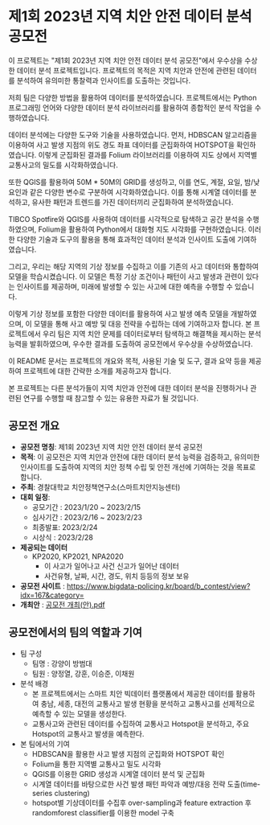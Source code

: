 # 제1회 2023년 지역 치안 안전 데이터 분석 공모전
이 프로젝트는 "제1회 2023년 지역 치안 안전 데이터 분석 공모전"에서 우수상을 수상한 데이터 분석 프로젝트입니다. 프로젝트의 목적은 지역 치안과 안전에 관련된 데이터를 분석하여 유의미한 통찰력과 인사이트를 도출하는 것입니다.

저희 팀은 다양한 방법을 활용하여 데이터를 분석하였습니다. 프로젝트에서는 Python 프로그래밍 언어와 다양한 데이터 분석 라이브러리를 활용하여 종합적인 분석 작업을 수행하였습니다.

데이터 분석에는 다양한 도구와 기술을 사용하였습니다. 먼저, HDBSCAN 알고리즘을 이용하여 사고 발생 지점의 위도 경도 좌표 데이터를 군집화하여 HOTSPOT을 확인하였습니다. 이렇게 군집화된 결과를 Folium 라이브러리를 이용하여 지도 상에서 지역별 교통사고의 밀도를 시각화하였습니다.

또한 QGIS를 활용하여 50M * 50M의 GRID를 생성하고, 이를 연도, 계절, 요일, 밤/낮 요인과 같은 다양한 변수로 구분하여 시각화하였습니다. 이를 통해 시계열 데이터를 분석하고, 유사한 패턴과 트렌드를 가진 데이터끼리 군집화하여 분석하였습니다.

TIBCO Spotfire와 QGIS를 사용하여 데이터를 시각적으로 탐색하고 공간 분석을 수행하였으며, Folium을 활용하여 Python에서 대화형 지도 시각화를 구현하였습니다. 이러한 다양한 기술과 도구의 활용을 통해 효과적인 데이터 분석과 인사이트 도출에 기여하였습니다.

그리고, 우리는 해당 지역의 기상 정보를 수집하고 이를 기존의 사고 데이터와 통합하여 모델을 학습시켰습니다. 이 모델은 특정 기상 조건이나 패턴이 사고 발생과 관련이 있다는 인사이트를 제공하며, 미래에 발생할 수 있는 사고에 대한 예측을 수행할 수 있습니다.

이렇게 기상 정보를 포함한 다양한 데이터를 활용하여 사고 발생 예측 모델을 개발하였으며, 이 모델을 통해 사고 예방 및 대응 전략을 수립하는 데에 기여하고자 합니다.
본 프로젝트에서 우리 팀은 지역 치안 문제를 데이터로부터 탐색하고 해결책을 제시하는 분석 능력을 발휘하였으며, 우수한 결과를 도출하여 공모전에서 우수상을 수상하였습니다.

이 README 문서는 프로젝트의 개요와 목적, 사용된 기술 및 도구, 결과 요약 등을 제공하여 프로젝트에 대한 간략한 소개를 제공하고자 합니다.

본 프로젝트는 다른 분석가들이 지역 치안과 안전에 대한 데이터 분석을 진행하거나 관련된 연구를 수행할 때 참고할 수 있는 유용한 자료가 될 것입니다.
## 공모전 개요
  - <b>공모전 명칭</b>: 제1회 2023년 지역 치안 안전 데이터 분석 공모전
  - <b>목적</b>: 이 공모전은 지역 치안과 안전에 대한 데이터 분석 능력을 검증하고, 유의미한 인사이트를 도출하여 지역의 치안 정책 수립 및 안전 개선에 기여하는 것을 목표로 합니다.
  - <b>주최</b>: 경찰대학교 치안정책연구소(스마트치안지능센터)
  - <b>대회 일정</b>:
    - 공모기간 : 2023/1/20 ~ 2023/2/15
    - 심사기간 : 2023/2/16 ~ 2023/2/23
    - 최종발표:  2023/2/24
    - 시상식 : 2023/2/28
  - <b>제공되는 데이터</b> 
    - KP2020, KP2021, NPA2020
      - 이 사고가 일어나고 사건 신고가 일어난 데이터
      - 사건유형, 날짜, 시간, 경도, 위치 등등의 정보 보유 
  - <b>공모전 사이트</b> : https://www.bigdata-policing.kr/board/b_contest/view?idx=167&category=
  - <b>개최안</b> : [공모전 개최(안).pdf](https://github.com/passion3659/2023_Crime_Safety_Data_Analysis_Competition/files/11648459/default.pdf)

## 공모전에서의 팀의 역할과 기여
- 팀 구성
  - 팀명 : 강양이 방범대
  - 팀원 : 양정열, 강훈, 이승준, 이채원
- 분석 배경
  - 본 프로젝트에서는 스마트 치안 빅데이터 플랫폼에서 제공한 데이터를 활용하여 충남, 세종, 대전의 교통사고 발생 현황을 분석하고 교통사고를 선제적으로 예측할 수 있는 모델을 생성한다. 
  - 교통사고와 관련된 데이터를 수집하여 교통사고 Hotspot을 분석하고, 주요 Hotspot의 교통사고 발생을 예측한다.
- 본 팀에서의 기여
  - HDBSCAN을 활용한 사고 발생 지점의 군집화와 HOTSPOT 확인
  - Folium을 통한 지역별 교통사고 밀도 시각화
  - QGIS를 이용한 GRID 생성과 시계열 데이터 분석 및 군집화
  - 시계열 데이터를 바탕으로한 사건 발생 패턴 파악과 예방/대응 전략 도출(time-series clustering)
  - hotspot별 기상데이터를 수집후 over-sampling과 feature extraction 후 randomforest classifier를 이용한 model 구축
